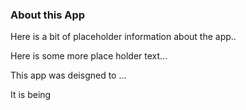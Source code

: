 ### About this App

Here
is
a
bit
of
placeholder
information
about
the
app..

Here
is
some
more
place
holder
text...

This
app
was
deisgned
to
...

It
is
being
